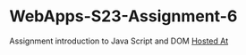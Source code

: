 
# WebApps-S23-Assignment-6
Assignment introduction to Java Script and DOM
[Hosted At](https://github.com/44-563-Web-Apps-S23/44563-webapps-s23-assignment6-Aashritha79.git)